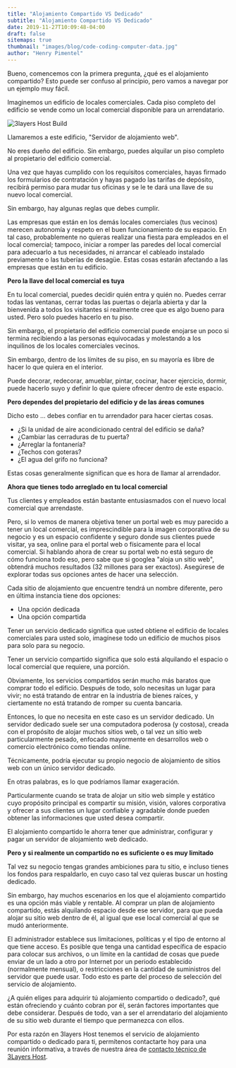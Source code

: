 ```yaml
---
title: "Alojamiento Compartido VS Dedicado"
subtitle: "Alojamiento Compartido VS Dedicado"
date: 2019-11-27T10:09:48-04:00
draft: false
sitemaps: true
thumbnail: "images/blog/code-coding-computer-data.jpg"
author: "Henry Pimentel"
---
```


Bueno, comencemos con la primera pregunta, ¿qué es el alojamiento compartido?
Esto puede ser confuso al principio, pero vamos a navegar por un ejemplo muy fácil. 

Imaginemos un edificio de locales comerciales. Cada piso completo del edificio se vende como un local comercial disponible para un arrendatario.

![3layers Host Build](/images/blog/building.jpeg)

Llamaremos a este edificio, "Servidor de alojamiento web".

No eres dueño del edificio. Sin embargo, puedes alquilar un piso completo al propietario del edificio comercial.

Una vez que hayas cumplido con los requisitos comerciales, hayas firmado los formularios de contratación y hayas pagado las tarifas de depósito, recibirá permiso para mudar tus oficinas y se le te dará una llave de su nuevo local comercial.

Sin embargo, hay algunas reglas que debes cumplir.

Las empresas que están en los demás locales comerciales (tus vecinos) merecen autonomía y respeto en el buen funcionamiento de su espacio. En tal caso, probablemente no quieras realizar una fiesta para empleados en el local comercial; tampoco, iniciar a romper las paredes del local comercial para adecuarlo a tus necesidades, ni arrancar el cableado instalado previamente o las tuberías de desagüe. Estas cosas estarán afectando a las empresas que están en tu edificio.

**Pero la llave del local comercial es tuya**

En tu local comercial, puedes decidir quién entra y quién no. Puedes cerrar todas las ventanas, cerrar todas las puertas o dejarla abierta y dar la bienvenida a todos los visitantes si realmente cree que es algo bueno para usted. Pero solo puedes hacerlo en tu piso.

Sin embargo, el propietario del edificio comercial puede enojarse un poco si termina recibiendo a las personas equivocadas y molestando a los inquilinos de los locales comerciales vecinos.

Sin embargo, dentro de los límites de su piso, en su mayoría es libre de hacer lo que quiera en el interior.

Puede decorar, redecorar, amueblar, pintar, cocinar, hacer ejercicio, dormir, puede hacerlo suyo y definir lo que quiere ofrecer dentro de este espacio.
 
**Pero dependes del propietario del edificio y de las áreas comunes**

Dicho esto ... debes confiar en tu arrendador para hacer ciertas cosas.

- ¿Si la unidad de aire acondicionado central del edificio se daña?
- ¿Cambiar las cerraduras de tu puerta?
- ¿Arreglar la fontanería?
- ¿Techos con goteras?
- ¿El agua del grifo no funciona?

Estas cosas generalmente significan que es hora de llamar al arrendador. 

**Ahora que tienes todo arreglado en tu local comercial**

Tus clientes y empleados están bastante entusiasmados con el nuevo local comercial que arrendaste.

Pero, si lo vemos de manera objetiva tener un portal web es muy parecido a tener un local comercial, es imprescindible para la imagen corporativa de su negocio y es un espacio confidente y seguro donde sus clientes puede visitar, ya sea, online para el portal web o físicamente para el local comercial.
Si hablando ahora de crear su portal web no está seguro de cómo funciona todo eso, pero sabe que si googlea "aloja un sitio web", obtendrá muchos resultados (32 millones para ser exactos). Asegúrese de explorar todas sus opciones antes de hacer una selección.

Cada sitio de alojamiento que encuentre tendrá un nombre diferente, pero en última instancia tiene dos opciones:

- Una opción dedicada
- Una opción compartida

Tener un servicio dedicado significa que usted obtiene el edificio de locales comerciales para usted solo, imagínese todo un edificio de muchos pisos para solo para su negocio.

Tener un servicio compartido significa que solo está alquilando el espacio o local comercial que requiere, una porción.

Obviamente, los servicios compartidos serán mucho más baratos que comprar todo el edificio. Después de todo, solo necesitas un lugar para vivir; no está tratando de entrar en la industria de bienes raíces, y ciertamente no está tratando de romper su cuenta bancaria.

Entonces, lo que no necesita en este caso es un servidor dedicado.
Un servidor dedicado suele ser una computadora poderosa (y costosa), creada con el propósito de alojar muchos sitios web, o tal vez un sitio web particularmente pesado, enfocado mayormente en desarrollos web o comercio electrónico como tiendas online.

Técnicamente, podría ejecutar su propio negocio de alojamiento de sitios web con un único servidor dedicado.

En otras palabras, es lo que podríamos llamar exageración.

Particularmente cuando se trata de alojar un sitio web simple y estático cuyo propósito principal es compartir su misión, visión, valores corporativa y ofrecer a sus clientes un lugar confiable y agradable donde pueden obtener las informaciones que usted desea compartir.

El alojamiento compartido le ahorra tener que administrar, configurar y pagar un servidor de alojamiento web dedicado.
 
**Pero y si realmente un compartido no es suficiente o es muy limitado**

Tal vez su negocio tengas grandes ambiciones para tu sitio, e incluso tienes los fondos para respaldarlo, en cuyo caso tal vez quieras buscar un hosting dedicado. 

Sin embargo, hay muchos escenarios en los que el alojamiento compartido es una opción más viable y rentable. Al comprar un plan de alojamiento compartido, estás alquilando espacio desde ese servidor, para que pueda alojar su sitio web dentro de él, al igual que ese local comercial al que se mudó anteriormente.

El administrador establece sus limitaciones, políticas y el tipo de entorno al que tiene acceso. Es posible que tenga una cantidad específica de espacio para colocar sus archivos, o un límite en la cantidad de cosas que puede enviar de un lado a otro por Internet por un periodo establecido (normalmente mensual), o restricciones en la cantidad de suministros del servidor que puede usar. Todo esto es parte del proceso de selección del servicio de alojamiento.

¿A quién eliges para adquirir tú alojamiento compartido o dedicado?, qué están ofreciendo y cuánto cobran por él, serán factores importantes que debe considerar. Después de todo, van a ser el arrendatario del alojamiento de su sitio web durante el tiempo que permanezca con ellos.

Por esta razón en 3layers Host tenemos el servicio de alojamiento compartido o dedicado para ti, permítenos contactarte hoy para una reunión informativa, a través de nuestra área de [contacto técnico de 3Layers Host](https://3layers.host/contact/).
